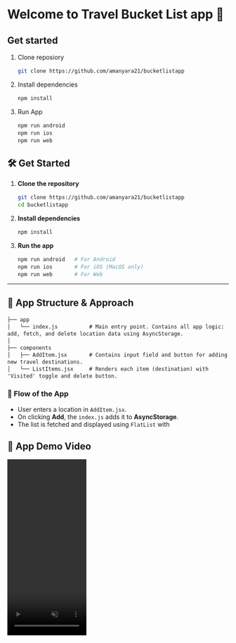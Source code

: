 # Welcome to Travel Bucket List app 👋


## Get started
1. Clone reposiory 

   ```bash
   git clone https://github.com/amanyara21/bucketlistapp
   ```

2. Install dependencies

   ```bash
   npm install
   ```
3. Run App

   ```bash
   npm run android
   npm run ios
   npm run web
   ```


## 🛠️ Get Started

1. **Clone the repository**

   ```bash
   git clone https://github.com/amanyara21/bucketlistapp
   cd bucketlistapp
   ```

2. **Install dependencies**

   ```bash
   npm install
   ```

3. **Run the app**

   ```bash
   npm run android   # For Android
   npm run ios       # For iOS (MacOS only)
   npm run web       # For Web
   ```

---

## 🧱 App Structure & Approach

```
├── app
│   └── index.js          # Main entry point. Contains all app logic: add, fetch, and delete location data using AsyncStorage.
│
├── components
│   ├── AddItem.jsx       # Contains input field and button for adding new travel destinations.
│   └── ListItems.jsx     # Renders each item (destination) with 'Visited' toggle and delete button.
```

### 🔁 Flow of the App

* User enters a location in `AddItem.jsx`.
* On clicking **Add**, the `index.js` adds it to **AsyncStorage**.
* The list is fetched and displayed using `FlatList` with

## 🎥 App Demo Video

<video src="/appvideo.mp4" width="180" height="400" autoplay muted loop playsinline/>



---

## 🖼️ Screenshot

![Travel Bucket List Screenshot](/Appss.jpg)

